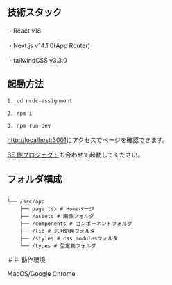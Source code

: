 ## 技術スタック

・React v18

・Next.js v14.1.0(App Router)

・tailwindCSS v3.3.0

## 起動方法

```bash
1. cd ncdc-assignment

2. npm i

3. npm run dev
```

[http://localhost:3001](http://localhost:3001)にアクセスでページを確認できます。

[BE 側プロジェクト](https://github.com/ncdcdev/recruit-frontend)も合わせて起動してください。

## フォルダ構成

```
.
└── /src/app
    ├── page.tsx # Homeページ
    ├── /assets # 画像フォルダ
    ├── /components # コンポーネントフォルダ
    ├── /lib # 汎用処理フォルダ
    ├── /styles # css modulesフォルダ
    └── /types # 型定義フォルダ
```

＃＃ 動作環境

MacOS/Google Chrome

